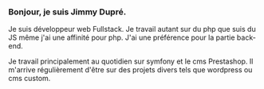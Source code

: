 ### Bonjour, je suis Jimmy Dupré. 

Je suis développeur web Fullstack.
Je travail autant sur du php que suis du JS même j'ai une affinité pour php. 
J'ai une préférence pour la partie back-end.

Je travail principalement au quotidien sur symfony et le cms Prestashop. 
Il m'arrive régulièrement d'être sur des projets divers tels que wordpress ou cms custom. 

